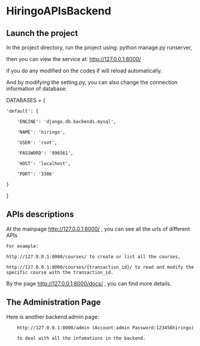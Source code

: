 HiringoAPIsBackend
===
Launch the project
---
In the project directory, run the project using: python manage.py runserver,

then you can view the service at: http://127.0.0.1:8000/

if you do any modified on the codes if will reload automatically.

And by modifying the setting.py, you can also change the connection information of database:

DATABASES = {

    'default': {
    
        'ENGINE': 'django.db.backends.mysql',
        
        'NAME': 'hiringo',
        
        'USER': 'root',
        
        'PASSWORD': '996561',
        
        'HOST': 'localhost',
        
        'PORT': '3306'
        
    }
    
}

APIs descriptions
---
At the mainpage http://127.0.0.1:8000/ , you can see all the urls of different APIs

    For example:
    
    http://127.0.0.1:8000/courses/ to create or list all the courses, 
    
    http://127.0.0.1:8000/courses/{transaction_id}/ to read and modify the specific course with the transaction_id.
    
    
By the page http://127.0.0.1:8000/docs/ , you can find more details.


The Administration Page
---

Here is another backend admin page: 

        http://127.0.0.1:8000/admin (Account:admin Password:123456hiringo) 
        
        to deal with all the infomations in the backend.

